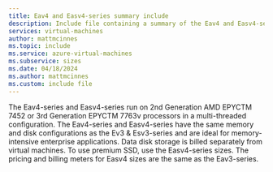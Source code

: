 ```yaml
---
title: Eav4 and Easv4-series summary include
description: Include file containing a summary of the Eav4 and Easv4-series size family.
services: virtual-machines
author: mattmcinnes
ms.topic: include
ms.service: azure-virtual-machines
ms.subservice: sizes
ms.date: 04/18/2024
ms.author: mattmcinnes
ms.custom: include file
---
```

The Eav4-series and Easv4-series run on 2nd Generation AMD EPYCTM 7452 or 3rd Generation EPYCTM 7763v processors in a multi-threaded configuration. The Eav4-series and Easv4-series have the same memory and disk configurations as the Ev3 & Esv3-series and are ideal for memory-intensive enterprise applications. Data disk storage is billed separately from virtual machines. To use premium SSD, use the Easv4-series sizes. The pricing and billing meters for Easv4 sizes are the same as the Eav3-series.